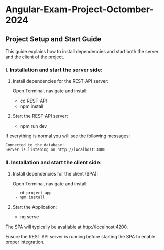 # Angular-Exam-Project-Octomber-2024

## Project Setup and Start Guide

This guide explains how to install dependencies and start both the server and the client of the project.

### I. Installation and start the server side:

1. Install dependencies for the REST-API server:

    Open Terminal, navigate and install:
    - cd REST-API
    - npm install

3. Start the REST-API server:
    - npm run dev

If everything is normal you will see the following messages:

    Connected to the database!
    Server is listening on http://localhost:3000
    

### II. Installation and start the client side:

1. Install dependencies for the client (SPA):

    Open Terminal, navigate and install:

        - cd project-app
        - npm install

3. Start the Application:
    - ng serve

The SPA will typically be available at http://localhost:4200.

Ensure the REST API server is running before starting the SPA to enable proper integration.
